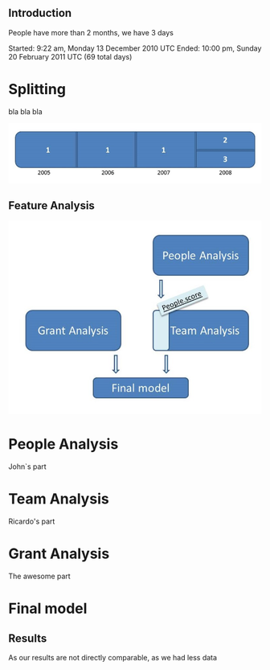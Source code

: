 ## Introduction ##

People have more than 2 months, we have 3 days


Started: 9:22 am, Monday 13 December 2010 UTC
Ended: 10:00 pm, Sunday 20 February 2011 UTC (69 total days) 

# Splitting #
bla bla bla

![Splitting data](https://raw.githubusercontent.com/ricgu8086/Kaggle_Challenge_Predict-Grant-Applications/master/Documentation/Pic/Splitting.jpg)


## Feature Analysis ##

![How the model was built](https://raw.githubusercontent.com/ricgu8086/Kaggle_Challenge_Predict-Grant-Applications/master/Documentation/Pic/How%20the%20model%20was%20built.jpg)

# People Analysis #

John`s part



# Team Analysis #

Ricardo's part



# Grant Analysis #

The awesome part

# Final model #

## Results ##

As our results are not directly comparable, as we had less data

